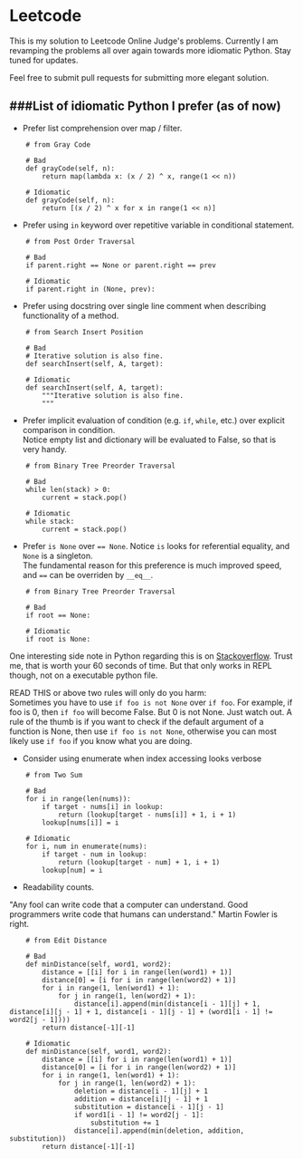 Leetcode  
===  
  
This is my solution to Leetcode Online Judge's problems. Currently I am revamping the problems all over again towards more idiomatic Python. Stay tuned for updates.  

Feel free to submit pull requests for submitting more elegant solution.

###List of idiomatic Python I prefer (as of now)  
---  
- Prefer list comprehension over map / filter.  
```
	# from Gray Code

	# Bad
	def grayCode(self, n):
        return map(lambda x: (x / 2) ^ x, range(1 << n))

	# Idiomatic
	def grayCode(self, n):
        return [(x / 2) ^ x for x in range(1 << n)]
```
- Prefer using `in` keyword over repetitive variable in conditional statement.  
```
	# from Post Order Traversal

	# Bad
	if parent.right == None or parent.right == prev

	# Idiomatic
	if parent.right in (None, prev):
```
- Prefer using docstring over single line comment when describing functionality of a method.
```
	# from Search Insert Position

	# Bad
	# Iterative solution is also fine.
	def searchInsert(self, A, target):

	# Idiomatic
	def searchInsert(self, A, target):
    	"""Iterative solution is also fine.
    	"""
```
- Prefer implicit evaluation of condition (e.g. `if`, `while`, etc.) over explicit comparison in condition.  
Notice empty list and dictionary will be evaluated to False, so that is very handy.  
```
	# from Binary Tree Preorder Traversal

	# Bad
	while len(stack) > 0:
		current = stack.pop()

	# Idiomatic
	while stack:
		current = stack.pop()
```
- Prefer `is None` over `== None`. Notice `is` looks for referential equality, and `None` is a singleton.  
The fundamental reason for this preference is much improved speed, and `==` can be overriden by `__eq__`.
```
	# from Binary Tree Preorder Traversal

	# Bad
	if root == None:

	# Idiomatic
	if root is None:
```
One interesting side note in Python regarding this is on [Stackoverflow](http://stackoverflow.com/questions/306313/python-is-operator-behaves-unexpectedly-with-integers/306347). Trust me, that is worth your 60 seconds of time. But that only works in REPL though, not on a executable python file.  
  
READ THIS or above two rules will only do you harm:  
Sometimes you have to use `if foo is not None` over `if foo`. For example, if foo is 0, then `if foo` will become False. But 0 is not None. Just watch out. A rule of the thumb is if you want to check if the default argument of a function is None, then use `if foo is not None`, otherwise you can most likely use `if foo` if you know what you are doing.  
- Consider using enumerate when index accessing looks verbose  
```
	# from Two Sum

	# Bad
	for i in range(len(nums)):
        if target - nums[i] in lookup:
            return (lookup[target - nums[i]] + 1, i + 1)
        lookup[nums[i]] = i

    # Idiomatic
    for i, num in enumerate(nums):
        if target - num in lookup:
            return (lookup[target - num] + 1, i + 1)
        lookup[num] = i
```  
- Readability counts.  
   
 "Any fool can write code that a computer can understand. Good programmers write code that humans can understand." Martin Fowler is right.
```
	# from Edit Distance

	# Bad
	def minDistance(self, word1, word2):
        distance = [[i] for i in range(len(word1) + 1)]
        distance[0] = [i for i in range(len(word2) + 1)]
        for i in range(1, len(word1) + 1):
            for j in range(1, len(word2) + 1):
                distance[i].append(min(distance[i - 1][j] + 1, distance[i][j - 1] + 1, distance[i - 1][j - 1] + (word1[i - 1] != word2[j - 1])))
        return distance[-1][-1]

    # Idiomatic
    def minDistance(self, word1, word2):
        distance = [[i] for i in range(len(word1) + 1)]
        distance[0] = [i for i in range(len(word2) + 1)]
        for i in range(1, len(word1) + 1):
            for j in range(1, len(word2) + 1):
                deletion = distance[i - 1][j] + 1
                addition = distance[i][j - 1] + 1
                substitution = distance[i - 1][j - 1]
                if word1[i - 1] != word2[j - 1]:
                    substitution += 1
                distance[i].append(min(deletion, addition, substitution))
        return distance[-1][-1]